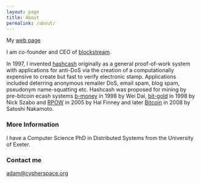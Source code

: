 ```yaml
---
layout: page
title: About
permalink: /about/
---
```


My [web page](http://cypherspace.org)

I am co-founder and CEO of [blockstream](http://blockstream.com).

In 1997, I invented [hashcash](http://hashcash.org) originally as a general proof-of-work system with applications for anti-DoS via the creation of a computationally expensive to create but fast to verify electronic stamp.  Applications included  deterring anonymous remailer DoS, email spam, blog spam, pseudonym name-squatting etc.  Hashcash was proposed for mining by pre-bitcoin ecash systems [b-money](http://www.weidai.com/bmoney.txt) in 1998 by Wei Dai, [bit-gold](http://unenumerated.blogspot.ie/2005/12/bit-gold.html) in 1998 by Nick Szabo and [RPOW](http://nakamotoinstitute.org/finney/rpow/theory.html) in 2005 by Hal Finney and later [Bitcoin](http://bitcoin.org) in 2008 by Satoshi Nakamoto.

### More Information

I have a Computer Science PhD in Distributed Systems from the University of Exeter.

### Contact me

[adam@cypherspace.org](mailto:adam@cypherspace.org)
